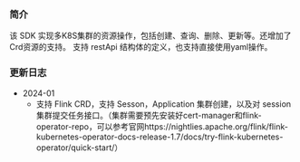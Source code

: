 ### 简介
该 SDK 实现多K8S集群的资源操作，包括创建、查询、删除、更新等。还增加了Crd资源的支持。
支持 restApi 结构体的定义，也支持直接使用yaml操作。

### 更新日志
- 2024-01
    - 支持 Flink CRD，支持 Sesson，Application 集群创建，以及对 session集群提交任务接口。（集群需要预先安装好cert-manager和flink-operator-repo，可以参考官网https://nightlies.apache.org/flink/flink-kubernetes-operator-docs-release-1.7/docs/try-flink-kubernetes-operator/quick-start/）